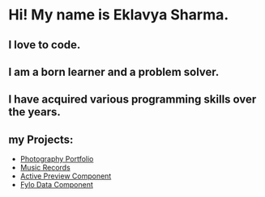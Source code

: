 # Hi! My name is Eklavya Sharma.

## I love to code. 
## I am a born learner and a problem solver.
## I have acquired various programming skills over the years.

## my Projects:
- [Photography Portfolio](https://redirect.is/dr1eqr)
- [Music Records](http://tiny.cc/hhcpnz)
- [Active Preview Component](https://sharmaeklavya.github.io/projects/activePreview/)
- [Fylo Data Component](https://sharmaeklavya.github.io/projects/fylodata/)
